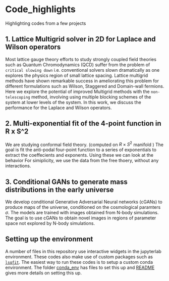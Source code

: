 # Code_highlights
Highlighting codes from a few projects


## 1. Lattice Multigrid solver in 2D for Laplace and Wilson operators
Most lattice gauge theory efforts to study strongly coupled field theories such as Quantum Chromodynamics (QCD) suffer from the problem of `critical slowing down` i.e. conventional solvers slown dramatically as one explores the physics region of small lattice spacing. Lattice multigrid methods have shown remarkable success in ameliorating this problem for different formulations such as Wilson, Staggered and Domain-wall fermions. Here we explore the potential of improved Multigrid methods with the `non-telescoping` method, involving using multiple blocking schemes of the system at lower levels of the system. In this work, we discuss the performance for the Laplace and Wilson operators.

## 2. Multi-exponential fit of the 4-point function in R x S^2
We are studying conformal field theory.
(computed on  $R \times S^2$ manifold )
The goal is fit the anti-podal four-point function to a series of exponentials to extract the coeffecients and exponents.
Using these we can look at the behavior 
For simiplicity, we use the data from the free thoery, without any interactions.

## 3. Conditional GANs to generate mass distributions in the early universe
We develop conditional Generative Adversarial Neural networks (cGANs) to produce maps of the universe, conditioned on the cosmological paramters $\sigma$.
The models are trained with images obtained from N-body simulations. The goal is to use cGANs to obtain novel images in regions of parameter space not explored by N-body simulations.


## Setting up the environment
A number of files in this repository use interactive widgets in the jupyterlab environment. These codes also make use of custom packages such as [`lsqfit`](https://pypi.org/project/lsqfit/). The easiest way to run these codes is to setup a custom conda environment. The folder [conda_env](https://github.com/vmos1/Code_highlights/tree/main/conda_env) has files to set this up and [README](https://github.com/vmos1/Code_highlights/tree/main/conda_env/README.md) gives more details on setting this up.

